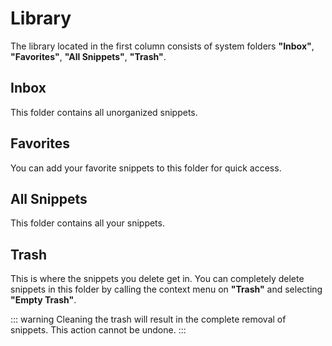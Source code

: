 # Library

The library located in the first column consists of system folders **"Inbox"**, **"Favorites"**, **"All Snippets"**, **"Trash"**.

## Inbox

This folder contains all unorganized snippets.

## Favorites

You can add your favorite snippets to this folder for quick access.

## All Snippets

This folder contains all your snippets.

## Trash

This is where the snippets you delete get in. You can completely delete snippets in this folder by calling the context menu on **"Trash"** and selecting **"Empty Trash"**.

::: warning
Cleaning the trash will result in the complete removal of snippets. This action cannot be undone.
:::
